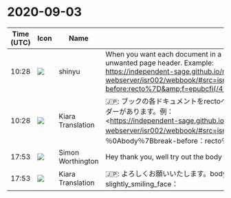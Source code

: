 # 2020-09-03

|Time (UTC)|Icon|Name|Message|
|---|---|---|---|
|10:28|![](https://avatars.slack-edge.com/2018-04-27/354445776386_e258f5ed5ba887b08668_72.jpg)|shinyu|When you want each document in a book to start with recto page, `body { break-before: recto }` will work. However,  the added blank page will have unwanted page header. Example:<br><https://independent-sage.github.io/report-webserver/isr002/webbook/#src=isr002/&amp;bookMode=true&amp;userStyle=data:,/*%3Cviewer%3E*/%0A/*%3C/viewer%3E*/%0Abody%7Bbreak-before:recto%7D&amp;f=epubcfi(/4!)>|
|10:28|![](https://avatars.slack-edge.com/2019-08-21/732685848020_f3f20736795184660348_72.png)|Kiara Translation|🇯🇵: ブックの各ドキュメントをrectoページで開始する場合、 `body {break-before：recto}`が機能します。ただし、追加された空白ページには、不要なページヘッダーがあります。例：<br><https://independent-sage.github.io/report-webserver/isr002/webbook/#src=isr002/&amp;bookMode=true&amp;userStyle=data:,/*%3Cviewer%3E*/%0A/*% 3C / viewer％3E * /％0Abody％7Bbreak-before：recto％7D＆amp; f = epubcfi（/ 4！）>|
|17:53|![](https://avatars.slack-edge.com/2020-03-27/1021722028641_cf5e5d30ed37474892e9_72.jpg)|Simon Worthington|Hey thank you, well try out the body { break-before: recto } tag and look at how we can use the Adaptive Layout route. More soon 🙂|
|17:53|![](https://avatars.slack-edge.com/2019-08-21/732685848020_f3f20736795184660348_72.png)|Kiara Translation|🇯🇵: よろしくお願いいたします。body{break-before：recto}タグを試して、アダプティブレイアウトルートの使用方法を確認してください。もっと早く：slightly_smiling_face：|

